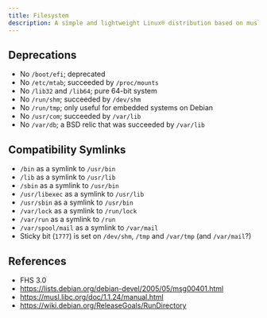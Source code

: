 ```yaml
---
title: Filesystem
description: A simple and lightweight Linux® distribution based on musl libc and toybox
---
```


## Deprecations
- No `/boot/efi`; deprecated
- No `/etc/mtab`; succeeded by `/proc/mounts`
- No `/lib32` and `/lib64`; pure 64-bit system
- No `/run/shm`; succeeded by `/dev/shm`
- No `/run/tmp`; only useful for embedded systems on Debian
- No `/usr/com`; succeeded by `/var/lib`
- No `/var/db`; a BSD relic that was succeeded by `/var/lib`

## Compatibility Symlinks
- `/bin` as a symlink to `/usr/bin`
- `/lib` as a symlink to `/usr/lib`
- `/sbin` as a symlink to `/usr/bin`
- `/usr/libexec` as a symlink to `/usr/lib`
- `/usr/sbin` as a symlink to `/usr/bin`
- `/var/lock` as a symlink to `/run/lock`
- `/var/run` as a symlink to `/run`
- `/var/spool/mail` as a symlink to `/var/mail`
- Sticky bit (`1777`) is set on `/dev/shm`, `/tmp` and `/var/tmp` (and `/var/mail`?)

## References
- FHS 3.0
- https://lists.debian.org/debian-devel/2005/05/msg00401.html
- https://musl.libc.org/doc/1.1.24/manual.html
- https://wiki.debian.org/ReleaseGoals/RunDirectory
